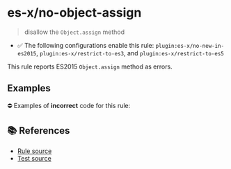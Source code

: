 # es-x/no-object-assign
> disallow the `Object.assign` method

- ✅ The following configurations enable this rule: `plugin:es-x/no-new-in-es2015`, `plugin:es-x/restrict-to-es3`, and `plugin:es-x/restrict-to-es5`

This rule reports ES2015 `Object.assign` method as errors.

## Examples

⛔ Examples of **incorrect** code for this rule:

<eslint-playground type="bad" code="/*eslint es-x/no-object-assign: error */
const obj = Object.assign({}, x, y)
" />

## 📚 References

- [Rule source](https://github.com/ota-meshi/eslint-plugin-es-x/blob/master/lib/rules/no-object-assign.js)
- [Test source](https://github.com/ota-meshi/eslint-plugin-es-x/blob/master/tests/lib/rules/no-object-assign.js)
